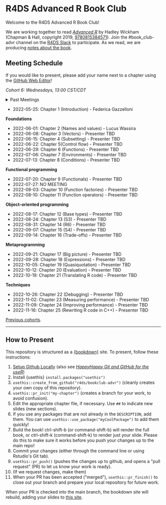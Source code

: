# R4DS Advanced R Book Club

Welcome to the R4DS Advanced R Book Club!

We are working together to read [_Advanced R_](https://adv-r.hadley.nz/) by Hadley Wickham (Chapman & Hall, copyright 2019, [9780815384571](https://www.routledge.com/Advanced-R-Second-Edition/Wickham/p/book/9780815384571)).
Join the #book_club-advr channel on the [R4DS Slack](https://r4ds.io/join) to participate.
As we read, we are producing [notes about the book](https://r4ds.io/advr).

## Meeting Schedule

If you would like to present, please add your name next to a chapter using the [GitHub Web Editor](https://youtu.be/d41oc2OMAuI)!

*Cohort 6: Wednesdays, 13:00 CST/CDT*

<details>
  <summary> Past Meetings </summary>
  (none yet)
</details>

- 2022-05-25: Chapter 1 (Introduction) - Federica Gazzelloni

**Foundations**

- 2022-06-01: Chapter 2 (Names and values) - Lucus Wassira
- 2022-06-08: Chapter 3 (Vectors) - Presenter TBD
- 2022-06-15: Chapter 4 (Subsetting) - Presenter TBD
- 2022-06-22: Chapter 5(Control flow) - Presenter TBD
- 2022-06-29: Chapter 6 (Functions) - Presenter TBD
- 2022-07-06: Chapter 7 (Environments) - Presenter TBD
- 2022-07-13: Chapter 8 (Conditions) - Presenter TBD

**Functional programming**

- 2022-07-20: Chapter 9 (Functionals) - Presenter TBD
- 2022-07-27: NO MEETING
- 2022-08-03: Chapter 10 (Function factories) - Presenter TBD
- 2022-08-10: Chapter 11 (Function operators) - Presenter TBD

**Object-oriented programming**

- 2022-08-17: Chapter 12 (Base types) - Presenter TBD
- 2022-08-24: Chapter 13 (S3) - Presenter TBD
- 2022-08-31: Chapter 14 (R6) - Presenter TBD
- 2022-09-07: Chapter 15 (S4) - Presenter TBD
- 2022-09-14: Chapter 16 (Trade-offs) - Presenter TBD

**Metaprogramming**

- 2022-09-21: Chapter 17 (Big picture) - Presenter TBD
- 2022-09-28: Chapter 18 (Expressions) - Presenter TBD
- 2022-10-05: Chapter 19 (Quasiquotation) - Presenter TBD
- 2022-10-12: Chapter 20 (Evaluation) - Presenter TBD
- 2022-10-19: Chapter 21 (Translating R code) - Presenter TBD

**Techniques**

- 2022-10-26: Chapter 22 (Debugging) - Presenter TBD
- 2022-11-02: Chapter 23 (Measuring performance) - Presenter TBD
- 2022-11-09: Chapter 24 (Improving performance) - Presenter TBD
- 2022-11-16: Chapter 25 (Rewriting R code in C++) - Presenter TBD

[Previous cohorts](https://github.com/r4ds/bookclub-Advanced_R).

<hr>


## How to Present

This repository is structured as a [{bookdown}](https://CRAN.R-project.org/package=bookdown) site.
To present, follow these instructions:

1. [Setup Github Locally](https://www.youtube.com/watch?v=hNUNPkoledI) (also see [_HappyHappy Git and GitHub for the useR_](https://happygitwithr.com/github-acct.html))
2. Install {usethis} `install.packages("usethis")`
3. `usethis::create_from_github("r4ds/bookclub-advr")` (cleanly creates your own copy of this repository).
4. `usethis::pr_init("my-chapter")` (creates a branch for your work, to avoid confusion).
5. Edit the appropriate chapter file, if necessary. Use `##` to indicate new slides (new sections).
7. If you use any packages that are not already in the `DESCRIPTION`, add them. You can use `usethis::use_package("myCoolPackage")` to add them quickly!
8. Build the book! ctrl-shift-b (or command-shift-b) will render the full book, or ctrl-shift-k (command-shift-k) to render just your slide. Please do this to make sure it works before you push your changes up to the main repo!
9. Commit your changes (either through the command line or using Rstudio's Git tab).
10. `usethis::pr_push()` (pushes the changes up to github, and opens a "pull request" (PR) to let us know your work is ready).
11. (If we request changes, make them)
12. When your PR has been accepted ("merged"), `usethis::pr_finish()` to close out your branch and prepare your local repository for future work.

When your PR is checked into the main branch, the bookdown site will rebuild, adding your slides to [this site](https://r4ds.io/advr).
